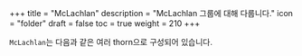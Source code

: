 +++
title = "McLachlan"
description = "McLachlan 그룹에 대해 다룹니다."
icon = "folder"
draft = false
toc = true
weight = 210
+++

`McLachlan`는 다음과 같은 여러 thorn으로 구성되어 있습니다.